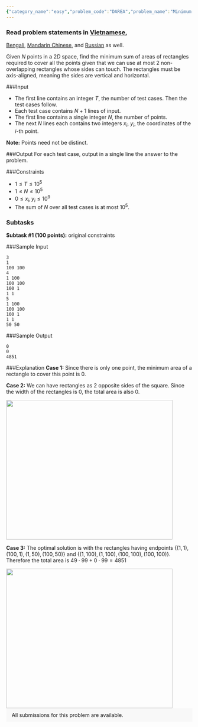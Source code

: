 ```yaml
---
{"category_name":"easy","problem_code":"DAREA","problem_name":"Minimum Dual Area","problemComponents":{"constraints":"","constraintsState":false,"subtasks":"","subtasksState":false,"inputFormat":"","inputFormatState":false,"outputFormat":"","outputFormatState":false,"sampleTestCases":{"0":{"id":1,"input":"3\r\n1\r\n100 100\r\n4\r\n1 100\r\n100 100\r\n100 1\r\n1 1\r\n5\r\n1 100\r\n100 100\r\n100 1\r\n1 1\r\n50 50","output":"0\r\n0\r\n4851","explanation":"**Case 1:** Since there is only one point, the minimum area of a rectangle to cover this point is $0$.\r\n\r\n**Case 2:** We can have rectangles as $2$ opposite sides of the square. Since the width of the rectangles is $0$, the total area is also $0$.\r\n\r\n\u003Cimg src=\u0022https://s3.amazonaws.com/codechef_shared/download/Images/MARCH21/DAANISH/2.png\u0022 width=\u0022450\u0022 height=\u0022378\u0022 /\u003E\r\n\r\n**Case 3:** The optimal solution is with the rectangles having endpoints $\\{(1, 1), (100, 1), (1, 50), (100, 50)\\}$ and $\\{(1, 100), (1, 100), (100, 100), (100, 100)\\}$. Therefore the total area is $49 \\cdot 99 + 0 \\cdot 99 = 4851$\r\n\r\n\u003Cimg src=\u0022https://s3.amazonaws.com/codechef_shared/download/Images/MARCH21/DAANISH/3.png\u0022 width=\u0022450\u0022 height=\u0022378\u0022 /\u003E","isDeleted":false}}},"video_editorial_url":"https://youtu.be/NoHjFIRnpOs","languages_supported":{"0":"CPP14","1":"C","2":"JAVA","3":"PYTH 3.6","4":"CPP17","5":"PYTH","6":"PYP3","7":"CS2","8":"ADA","9":"PYPY","10":"TEXT","11":"PAS fpc","12":"NODEJS","13":"RUBY","14":"PHP","15":"GO","16":"HASK","17":"TCL","18":"PERL","19":"SCALA","20":"LUA","21":"kotlin","22":"BASH","23":"JS","24":"LISP sbcl","25":"rust","26":"PAS gpc","27":"BF","28":"CLOJ","29":"R","30":"D","31":"CAML","32":"FORT","33":"ASM","34":"swift","35":"FS","36":"WSPC","37":"LISP clisp","38":"SQL","39":"SCM guile","40":"PERL6","41":"ERL","42":"CLPS","43":"ICK","44":"NICE","45":"PRLG","46":"ICON","47":"COB","48":"SCM chicken","49":"PIKE","50":"SCM qobi","51":"ST","52":"SQLQ","53":"NEM"},"max_timelimit":0.5,"source_sizelimit":50000,"problem_author":"daanish_adm","problem_tester":"iscsi","date_added":"9-02-2021","tags":{"0":"daanish_adm","1":"easy","2":"june21","3":"prefix"},"problem_difficulty_level":"Easy","best_tag":"Prefix Suffix","editorial_url":"https://discuss.codechef.com/problems/DAREA","time":{"view_start_date":1623663000,"submit_start_date":1623663000,"visible_start_date":1623663000,"end_date":1735669800},"is_direct_submittable":false,"problemDiscussURL":"https://discuss.codechef.com/search?q=DAREA","is_proctored":false,"visitedContests":{},"layout":"problem"}
---
```

### Read problem statements in [Vietnamese](https://www.codechef.com/download/translated/JUNE21/vietnamese/DAREA.pdf),
[Bengali](https://www.codechef.com/download/translated/JUNE21/bengali/DAREA.pdf), [Mandarin Chinese](https://www.codechef.com/download/translated/JUNE21/mandarin/DAREA.pdf), and [Russian](https://www.codechef.com/download/translated/JUNE21/russian/DAREA.pdf) as well. 

Given $N$ points in a $2D$ space, find the minimum sum of areas of rectangles required to cover all the points given that we can use at most $2$ non-overlapping rectangles whose sides can touch. The rectangles must be axis-aligned, meaning the sides are vertical and horizontal.

###Input

- The first line contains an integer $T$, the number of test cases. Then the test cases follow. 
- Each test case contains $N + 1$ lines of input.
- The first line contains a single integer $N$, the number of points. 
- The next $N$ lines each contains two integers $x_i$, $y_i$, the coordinates of the $i$-th point.

**Note:** Points need not be distinct.

###Output
For each test case, output in a single line the answer to the problem.

###Constraints 
- $1 \leq T \leq 10^5$
- $1 \leq N \leq 10^5$
- $0 \leq x_i, y_i \leq 10^9$
- The sum of $N$ over all test cases is at most $10^5$.

### Subtasks
**Subtask #1 (100 points):** original constraints

###Sample Input
```
3
1
100 100
4
1 100
100 100
100 1
1 1
5
1 100
100 100
100 1
1 1
50 50
```

###Sample Output
```
0
0
4851
```
	
###Explanation
**Case 1:** Since there is only one point, the minimum area of a rectangle to cover this point is $0$.

**Case 2:** We can have rectangles as $2$ opposite sides of the square. Since the width of the rectangles is $0$, the total area is also $0$.

<img src="https://s3.amazonaws.com/codechef_shared/download/Images/MARCH21/DAANISH/2.png" width="450" height="378" />

**Case 3:** The optimal solution is with the rectangles having endpoints $\{(1, 1), (100, 1), (1, 50), (100, 50)\}$ and $\{(1, 100), (1, 100), (100, 100), (100, 100)\}$. Therefore the total area is $49 \cdot 99 + 0 \cdot 99 = 4851$

<img src="https://s3.amazonaws.com/codechef_shared/download/Images/MARCH21/DAANISH/3.png" width="450" height="378" />
<aside style='background: #f8f8f8;padding: 10px 15px;'><div>All submissions for this problem are available.</div></aside>